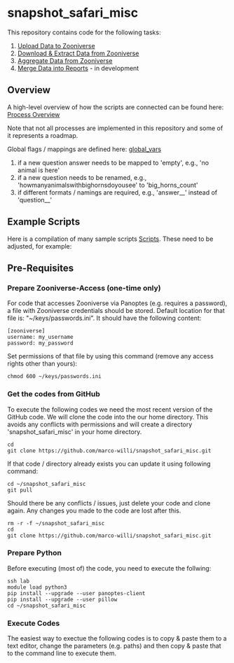 # snapshot_safari_misc
This repository contains code for the following tasks:

1. [Upload Data to Zooniverse](docs/zooniverse_uploads.md)
2. [Download & Extract Data from Zooniverse](docs/zooniverse_exports.md)
3. [Aggregate Data from Zooniverse](docs/zooniverse_aggregations.md)
4. [Merge Data into Reports](docs/reporting.md) - in development

## Overview

A high-level overview of how the scripts are connected can be found here:
[Process Overview](docs/data_processing_overview.pdf)

Note that not all processes are implemented in this repository and some of it represents a roadmap.

Global flags / mappings are defined here: [global_vars](global_vars.py)
1. if a new question answer needs to be mapped to 'empty', e.g., 'no animal is here'
2. if a new question needs to be renamed, e.g., 'howmanyanimalswithbighornsdoyousee' to 'big_horns_count'
3. if different formats / namings are required, e.g., 'answer__' instead of 'question__'

## Example Scripts

Here is a compilation of many sample scripts [Scripts](scripts.sh). These need to be adjusted, for example:

## Pre-Requisites

### Prepare Zooniverse-Access (one-time only)

For code that accesses Zooniverse via Panoptes (e.g. requires a password),
a file with Zooniverse credentials should be stored. Default location for that file is:  "~/keys/passwords.ini". It should have the following content:

```
[zooniverse]
username: my_username
password: my_password
```

Set permissions of that file by using this command (remove any access rights other than yours):
```
chmod 600 ~/keys/passwords.ini
```

### Get the codes from GitHub

To execute the following codes we need the most recent version of the GitHub code. We will clone the code into the our home directory. This avoids any conflicts with permissions and will create a directory 'snapshot_safari_misc' in your home directory.

```
cd
git clone https://github.com/marco-willi/snapshot_safari_misc.git
```

If that code / directory already exists you can update it using following command:

```
cd ~/snapshot_safari_misc
git pull
```

Should there be any conflicts / issues, just delete your code and clone again. Any changes you made to the code are lost after this.
```
rm -r -f ~/snapshot_safari_misc
cd
git clone https://github.com/marco-willi/snapshot_safari_misc.git
```


### Prepare Python

Before executing (most of) the code, you need to execute the follwing:
```
ssh lab
module load python3
pip install --upgrade --user panoptes-client
pip install --upgrade --user pillow
cd ~/snapshot_safari_misc
```

### Execute Codes

The easiest way to exectue the following codes is to copy & paste them to a text editor, change the parameters (e.g. paths) and then copy & paste that to the command line to execute them.

